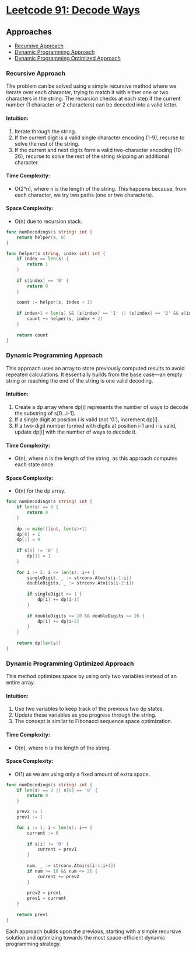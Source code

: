 # [Leetcode 91: Decode Ways](https://leetcode.com/problems/decode-ways/)

## Approaches
- [Recursive Approach](#recursive-approach)
- [Dynamic Programming Approach](#dynamic-programming-approach)
- [Dynamic Programming Optimized Approach](#dynamic-programming-optimized-approach)

### Recursive Approach

The problem can be solved using a simple recursive method where we iterate over each character, trying to match it with either one or two characters in the string. The recursion checks at each step if the current number (1 character or 2 characters) can be decoded into a valid letter. 

#### Intuition:
1. Iterate through the string.
2. If the current digit is a valid single character encoding (1-9), recurse to solve the rest of the string.
3. If the current and next digits form a valid two-character encoding (10-26), recurse to solve the rest of the string skipping an additional character.

#### Time Complexity:
- O(2^n), where n is the length of the string. This happens because, from each character, we try two paths (one or two characters).

#### Space Complexity:
- O(n) due to recursion stack.

```go
func numDecodings(s string) int {
    return helper(s, 0)
}

func helper(s string, index int) int {
    if index == len(s) {
        return 1
    }
    
    if s[index] == '0' {
        return 0
    }
    
    count := helper(s, index + 1)
    
    if index+1 < len(s) && (s[index] == '1' || (s[index] == '2' && s[index+1] < '7')) {
        count += helper(s, index + 2)
    }
    
    return count
}
```

### Dynamic Programming Approach

This approach uses an array to store previously computed results to avoid repeated calculations. It essentially builds from the base case—an empty string or reaching the end of the string is one valid decoding.

#### Intuition:
1. Create a dp array where dp[i] represents the number of ways to decode the substring of s[0...i-1].
2. If a single digit at position i is valid (not '0'), increment dp[i].
3. If a two-digit number formed with digits at position i-1 and i is valid, update dp[i] with the number of ways to decode it.

#### Time Complexity:
- O(n), where n is the length of the string, as this approach computes each state once.

#### Space Complexity:
- O(n) for the dp array.

```go
func numDecodings(s string) int {
    if len(s) == 0 {
        return 0
    }
    
    dp := make([]int, len(s)+1)
    dp[0] = 1
    dp[1] = 0
    
    if s[0] != '0' {
        dp[1] = 1
    }
    
    for i := 2; i <= len(s); i++ {
        singleDigit, _ := strconv.Atoi(s[i-1:i])
        doubleDigits, _ := strconv.Atoi(s[i-2:i])
        
        if singleDigit >= 1 {
            dp[i] += dp[i-1]
        }
        
        if doubleDigits >= 10 && doubleDigits <= 26 {
            dp[i] += dp[i-2]
        }
    }
    
    return dp[len(s)]
}
```

### Dynamic Programming Optimized Approach

This method optimizes space by using only two variables instead of an entire array.

#### Intuition:
1. Use two variables to keep track of the previous two dp states.
2. Update these variables as you progress through the string.
3. The concept is similar to Fibonacci sequence space optimization.

#### Time Complexity:
- O(n), where n is the length of the string.

#### Space Complexity:
- O(1) as we are using only a fixed amount of extra space.

```go
func numDecodings(s string) int {
    if len(s) == 0 || s[0] == '0' {
        return 0
    }

    prev2 := 1
    prev1 := 1

    for i := 1; i < len(s); i++ {
        current := 0
        
        if s[i] != '0' {
            current = prev1
        }
        
        num, _ := strconv.Atoi(s[i-1:i+1])
        if num >= 10 && num <= 26 {
            current += prev2
        }
        
        prev2 = prev1
        prev1 = current
    }
    
    return prev1
}
```

Each approach builds upon the previous, starting with a simple recursive solution and optimizing towards the most space-efficient dynamic programming strategy.

